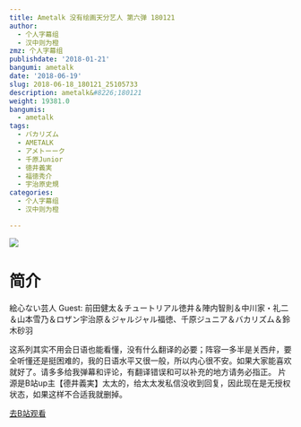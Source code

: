 ```yaml
---
title: Ametalk 没有绘画天分艺人 第六弹 180121
author:
  - 个人字幕组
  - 汉中则为橙
zmz: 个人字幕组
publishdate: '2018-01-21'
bangumi: ametalk
date: '2018-06-19'
slug: 2018-06-18_180121_25105733
description: ametalk&#8226;180121
weight: 19381.0
bangumis:
  - ametalk
tags:
  - バカリズム
  - AMETALK
  - アメトーーク
  - 千原Junior
  - 徳井義実
  - 福徳秀介
  - 宇治原史規
categories:
  - 个人字幕组
  - 汉中则为橙

---
```

![](https://i.imgur.com/74HF0mX.jpg)
# 简介  
絵心ない芸人
Guest: 前田健太＆チュートリアル徳井＆陣内智則＆中川家・礼二＆山本雪乃＆ロザン宇治原＆ジャルジャル福徳、千原ジュニア＆バカリズム＆鈴木砂羽

这系列其实不用会日语也能看懂，没有什么翻译的必要；阵容一多半是关西弁，要全听懂还是挺困难的，我的日语水平又很一般，所以内心很不安。如果大家能喜欢就好了。请多多给我弹幕和评论，有翻译错误和可以补充的地方请务必指正。
片源是B站up主【德井義実】太太的，给太太发私信没收到回复，因此现在是无授权状态，如果这样不合适我就删掉。  

[去B站观看](https://www.bilibili.com/video/av25105733/)
 
